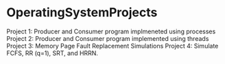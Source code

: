 # OperatingSystemProjects

Project 1: Producer and Consumer program implmeneted using processes
Project 2: Producer and Consumer program implemented using threads
Project 3: Memory Page Fault Replacement Simulations
Project 4: Simulate FCFS, RR (q=1), SRT, and HRRN. 


